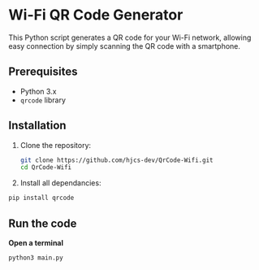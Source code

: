 # Wi-Fi QR Code Generator

This Python script generates a QR code for your Wi-Fi network, allowing easy connection by simply scanning the QR code with a smartphone.

## Prerequisites

- Python 3.x
- `qrcode` library

## Installation

1. Clone the repository:
   ```sh
   git clone https://github.com/hjcs-dev/QrCode-Wifi.git
   cd QrCode-Wifi

2. Install all dependancies:
```sh
pip install qrcode
```

## Run the code

**Open a terminal**

```sh
python3 main.py



